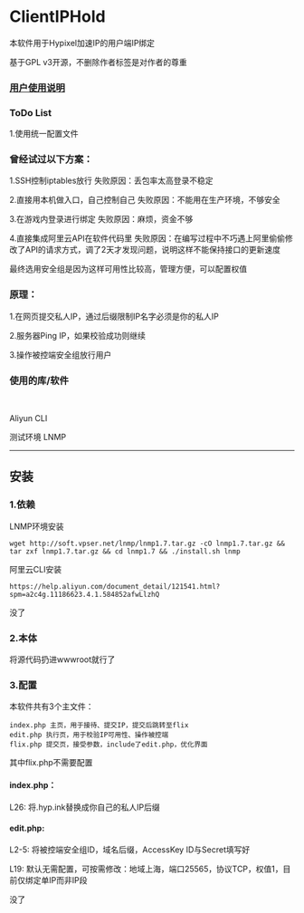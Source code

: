 # ClientIPHold #
本软件用于Hypixel加速IP的用户端IP绑定

基于GPL v3开源，不删除作者标签是对作者的尊重

### [用户使用说明](https://github.com/MikeWu597/ClientIPHold/blob/master/Usage.md) ###

### ToDo List ###

1.使用统一配置文件

### 曾经试过以下方案： ###

1.SSH控制iptables放行 失败原因：丢包率太高登录不稳定

2.直接用本机做入口，自己控制自己  失败原因：不能用在生产环境，不够安全

3.在游戏内登录进行绑定  失败原因：麻烦，资金不够

4.直接集成阿里云API在软件代码里  失败原因：在编写过程中不巧遇上阿里偷偷修改了API的请求方式，调了2天才发现问题，说明这样不能保持接口的更新速度

最终选用安全组是因为这样可用性比较高，管理方便，可以配置权值

### 原理： ###

1.在网页提交私人IP，通过后缀限制IP名字必须是你的私人IP

2.服务器Ping IP，如果校验成功则继续

3.操作被控端安全组放行用户
<br>
### 使用的库/软件 ###
<br>

Aliyun CLI

测试环境 LNMP

---
## 安装 ##

### 1.依赖 ###

LNMP环境安装

`wget http://soft.vpser.net/lnmp/lnmp1.7.tar.gz -cO lnmp1.7.tar.gz && tar zxf lnmp1.7.tar.gz && cd lnmp1.7 && ./install.sh lnmp `

阿里云CLI安装

`
https://help.aliyun.com/document_detail/121541.html?spm=a2c4g.11186623.4.1.584852afwLlzhQ
`

没了

### 2.本体 ###

将源代码扔进wwwroot就行了

### 3.配置 ###

本软件共有3个主文件：

```
index.php 主页，用于接待、提交IP，提交后跳转至flix
edit.php 执行页，用于校验IP可用性、操作被控端
flix.php 提交页，接受参数，include了edit.php，优化界面
```

其中flix.php不需要配置

#### index.php： ####

L26: 将.hyp.ink替换成你自己的私人IP后缀

#### edit.php:  ####
L2-5: 将被控端安全组ID，域名后缀，AccessKey ID与Secret填写好

L19: 默认无需配置，可按需修改：地域上海，端口25565，协议TCP，权值1，目前仅绑定单IP而非IP段

没了

